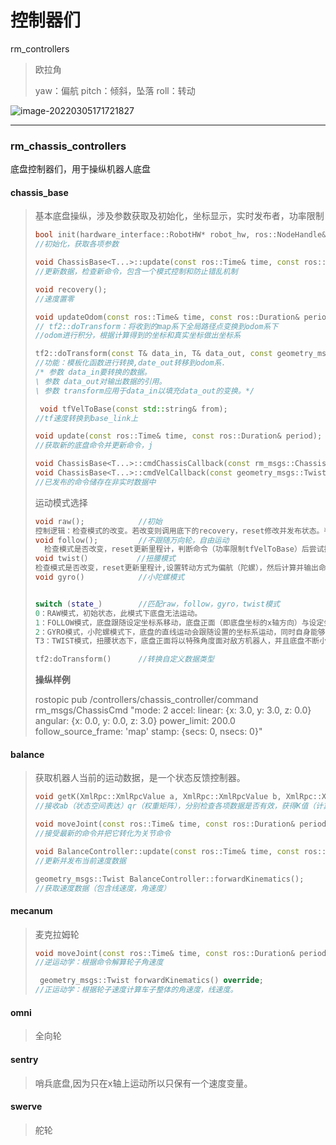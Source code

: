 # 控制器们

rm_controllers

> 欧拉角
>
> yaw：偏航     pitch：倾斜，坠落     roll：转动

![image-20220305171721827](C:\Users\Administrator\AppData\Roaming\Typora\typora-user-images\image-20220305171721827.png)





*****

### rm_chassis_controllers

底盘控制器们，用于操纵机器人底盘




#### chassis_base

> 基本底盘操纵，涉及参数获取及初始化，坐标显示，实时发布者，功率限制
>
> ``` c++
> bool init(hardware_interface::RobotHW* robot_hw, ros::NodeHandle& root_nh, ros::NodeHandle& controller_nh) override;
> //初始化，获取各项参数
> ```
>
> ```c++
> void ChassisBase<T...>::update(const ros::Time& time, const ros::Duration& period);
> //更新数据，检查新命令，包含一个模式控制和防止错乱机制
> ```
>
> ``` c++
> void recovery();
> //速度置零
> ```
>
> ``` c++
> void updateOdom(const ros::Time& time, const ros::Duration& period);
> // tf2::doTransform：将收到的map系下全局路径点变换到odom系下
> //odom进行积分，根据计算得到的坐标和真实坐标做出坐标系
> ```
>
> ```c++
> tf2::doTransform(const T& data_in, T& data_out, const geometry_msgs::TransformStamped& transform);
> //功能：模板化函数进行转换,date_out转移到odom系.
> /* 参数 data_in要转换的数据。
> \ 参数 data_out对输出数据的引用。
> \ 参数 transform应用于data_in以填充data_out的变换。*/
> ```
>
> ```c++
>  void tfVelToBase(const std::string& from);
> //tf速度转换到base_link上
> ```
>
> ``` c++
> void update(const ros::Time& time, const ros::Duration& period);
> //获取新的底盘命令并更新命令，j
> ```
>
> ```c++
> void ChassisBase<T...>::cmdChassisCallback(const rm_msgs::ChassisCmdConstPtr& msg);
> void ChassisBase<T...>::cmdVelCallback(const geometry_msgs::Twist::ConstPtr& msg);
> //已发布的命令储存在非实时数据中
> ```
>
> 
>
> 运动模式选择
>
> ``` c++
> void raw();            //初始
> 控制逻辑：检查模式的改变。若改变则调用底下的recovery，reset修改并发布状态。判断跟随方式并计算命令
> void follow();         //不跟随万向轮，自由运动
> 	检查模式是否改变，reset更新里程计，判断命令（功率限制tfVelToBase）后尝试把位置矩阵转化为欧拉角，然后计算并输出命令
> void twist(）          //扭腰模式
> 检查模式是否改变，reset更新里程计,设置转动方式为偏航（陀螺），然后计算并输出命令
> void gyro()            //小陀螺模式
> 
> 
> switch (state_)        //匹配raw，follow，gyro，twist模式
> 0：RAW模式，初始状态，此模式下底盘无法运动。
> 1：FOLLOW模式，底盘跟随设定坐标系移动，底盘正面（即底盘坐标的x轴方向）与设定坐标系的x轴同向（默认跟随map轴）。
> 2：GYRO模式，小陀螺模式下，底盘的直线运动会跟随设置的坐标系运动，同时自身能够旋转。
> T3：TWIST模式，扭腰状态下，底盘正面将以特殊角度面对敌方机器人，并且底盘不断小幅度旋转。
> ```
>
> ``` c++                           
> tf2:doTransform()      //转换自定义数据类型
> ```
>
> **操纵样例**
>
> rostopic pub /controllers/chassis_controller/command rm_msgs/ChassisCmd "mode: 2
> accel:
> linear: {x: 3.0, y: 3.0, z: 0.0}
> angular: {x: 0.0, y: 0.0, z: 3.0}
> power_limit: 200.0
> follow_source_frame: 'map'
> stamp: {secs: 0, nsecs: 0}" 





#### balance

> 获取机器人当前的运动数据，是一个状态反馈控制器。
>
> ``` c++
> void getK(XmlRpc::XmlRpcValue a, XmlRpc::XmlRpcValue b, XmlRpc::XmlRpcValue q, XmlRpc::XmlRpcValue r);
> //接收ab（状态空间表达）qr（权重矩阵），分别检查各项数据是否有效，获得K值（计算功率限制）
> ```
>
> ``` c++
> void moveJoint(const ros::Time& time, const ros::Duration& period) override;
> //接受最新的命令并把它转化为关节命令
> ```
>
> ``` c++
> void BalanceController::update(const ros::Time& time, const ros::Duration& period);
> //更新并发布当前速度数据
> ```
>
> ``` c++
> geometry_msgs::Twist BalanceController::forwardKinematics();
> //获取速度数据（包含线速度，角速度）
> ```
>
> 





#### mecanum

> 麦克拉姆轮
>
> ```c++
> void moveJoint(const ros::Time& time, const ros::Duration& period) override;
> //逆运动学：根据命令解算轮子角速度
> ```
>
> ```c++
>  geometry_msgs::Twist forwardKinematics() override;
> //正运动学：根据轮子速度计算车子整体的角速度，线速度。
> ```



#### omni

> 全向轮



#### sentry

> 哨兵底盘,因为只在x轴上运动所以只保有一个速度变量。



#### swerve

> 舵轮